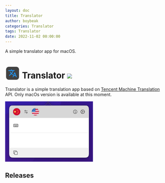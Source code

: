 ```yaml
---
layout: doc
title: Translator
author: boybeak
categories: Translator
tags: Translator
date: 2022-11-02 00:00:00
---
```


A simple translator app for macOS.
<!-- more -->
<h1>
    <img style="vertical-align: bottom;" src="/images/translator-logo-512.png" width="48" height="48" />
    Translator
    <img src="https://img.shields.io/badge/Translator-0.1-blue" />
</h1>

Translator is a simple translation app based on [Tencent Machine Translation](https://cloud.tencent.com/document/product/551/15611) API. Only macOs version is available at this moment.

<img src="/images/preview.jpg" width="285" height="195" />

## Releases
